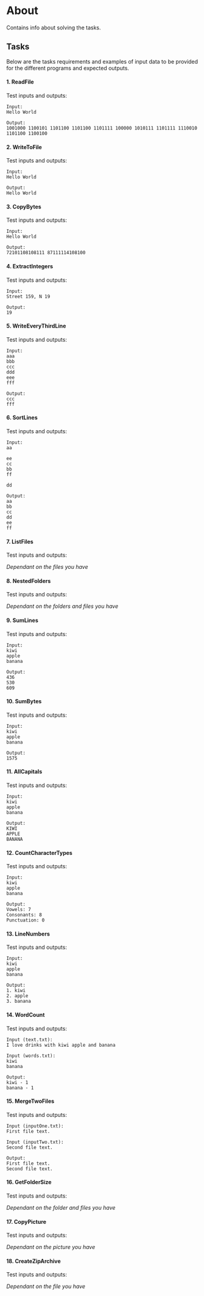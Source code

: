 # About

Contains info about solving the tasks.

## Tasks

Below are the tasks requirements and examples of input data to be provided for the different programs and expected outputs.

#### 1. ReadFile

Test inputs and outputs:

```
Input:
Hello World

Output:
1001000 1100101 1101100 1101100 1101111 100000 1010111 1101111 1110010 1101100 1100100
```

#### 2. WriteToFile

Test inputs and outputs:

```
Input:
Hello World

Output:
Hello World
```

#### 3. CopyBytes

Test inputs and outputs:

```
Input:
Hello World

Output:
72101108108111 87111114108100
```

#### 4. ExtractIntegers

Test inputs and outputs:

```
Input:
Street 159, N 19

Output:
19
```

#### 5. WriteEveryThirdLine

Test inputs and outputs:

```
Input:
aaa
bbb
ccc
ddd
eee
fff

Output:
ccc
fff
```

#### 6. SortLines

Test inputs and outputs:

```
Input:
aa

ee
cc
bb
ff

dd

Output:
aa
bb
cc
dd
ee
ff
```

#### 7. ListFiles

Test inputs and outputs:

_Dependant on the files you have_

#### 8. NestedFolders

Test inputs and outputs:

_Dependant on the folders and files you have_

#### 9. SumLines

Test inputs and outputs:

```
Input:
kiwi
apple
banana

Output:
436
530
609
```

#### 10. SumBytes

Test inputs and outputs:

```
Input:
kiwi
apple
banana

Output:
1575
```

#### 11. AllCapitals

Test inputs and outputs:

```
Input:
kiwi
apple
banana

Output:
KIWI
APPLE
BANANA
```

#### 12. CountCharacterTypes

Test inputs and outputs:

```
Input:
kiwi
apple
banana

Output:
Vowels: 7
Consonants: 8
Punctuation: 0
```

#### 13. LineNumbers

Test inputs and outputs:

```
Input:
kiwi
apple
banana

Output:
1. kiwi
2. apple
3. banana
```

#### 14. WordCount

Test inputs and outputs:

```
Input (text.txt):
I love drinks with kiwi apple and banana

Input (words.txt):
kiwi
banana

Output:
kiwi - 1
banana - 1
```

#### 15. MergeTwoFiles

Test inputs and outputs:

```
Input (inputOne.txt):
First file text.

Input (inputTwo.txt):
Second file text.

Output:
First file text.
Second file text.
```

#### 16. GetFolderSize

Test inputs and outputs:

_Dependant on the folder and files you have_

#### 17. CopyPicture

Test inputs and outputs:

_Dependant on the picture you have_

#### 18. CreateZipArchive

Test inputs and outputs:

_Dependant on the file you have_
